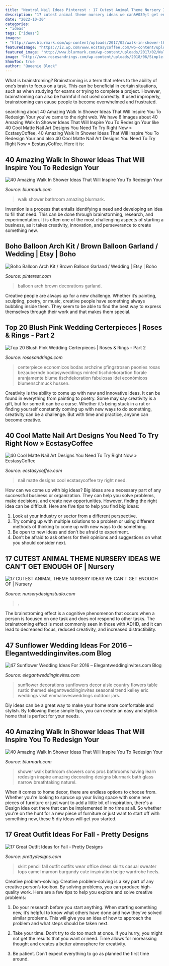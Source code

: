 ```yaml
---
title: "Neutral Nail Ideas Pinterest : 17 Cutest Animal Theme Nursery Ideas We Can&#039;t Get Enough Of"
description: "17 cutest animal theme nursery ideas we can&#039;t get enough of"
date: "2022-10-30"
categories:
- "ideas"
tags: ["ideas"]
images:
- "http://www.blurmark.com/wp-content/uploads/2017/02/walk-in-shower-this-spacious-in-your-home.jpg"
featuredImage: "https://i2.wp.com/www.ecstasycoffee.com/wp-content/uploads/2016/09/Matte-Nail-Art-Ideas-@EcstasyCoffee-14.jpg?resize=564%2C564"
featured_image: "http://www.blurmark.com/wp-content/uploads/2017/02/Walk-in-Shower-Design-14.jpg"
image: "http://www.rosesandrings.com/wp-content/uploads/2018/06/Simple-short-pinky-peach-roses-in-a-glass-container-filled-with-water-wedding-centerpiece.jpg"
ShowToc: true
author: "Queenie Block"
---
```



What is brainstroming?
Brainstroming is a term that refers to the ability of one’s brain to focus on a task. This can be beneficial in certain situations, such as when studying for exams or trying to complete a project. However, brainstroming can also be harmful if not used correctly. If used improperly, brainstroming can cause people to become overwhelmed and frustrated.

	

		
searching about 40 Amazing Walk In Shower Ideas That Will Inspire You To Redesign Your you've came to the right web. We have 8 Images about 40 Amazing Walk In Shower Ideas That Will Inspire You To Redesign Your like 40 Cool Matte Nail Art Designs You Need To Try Right Now » EcstasyCoffee, 40 Amazing Walk In Shower Ideas That Will Inspire You To Redesign Your and also 40 Cool Matte Nail Art Designs You Need To Try Right Now » EcstasyCoffee. Here it is:
		
    
## 40 Amazing Walk In Shower Ideas That Will Inspire You To Redesign Your

<img loading=lazy src="http://www.blurmark.com/wp-content/uploads/2017/02/Walk-in-Shower-Design-14.jpg" onerror="this.onerror=null;this.src='https://tse2.mm.bing.net/th?id=OIP.ZZMPPMr5gy_H5KjDH1e9-QHaKE&amp;pid=15.1';" alt="40 Amazing Walk In Shower Ideas That Will Inspire You To Redesign Your">

_Source: blurmark.com_

>walk shower bathroom amazing blurmark. 

	

Invention is a process that entails identifying a need and developing an idea to fill that need. This can be done through brainstorming, research, and experimentation. It is often one of the most challenging aspects of starting a business, as it takes creativity, innovation, and perseverance to create something new.

    
## Boho Balloon Arch Kit / Brown Balloon Garland / Wedding | Etsy | Boho

<img loading=lazy src="https://i.pinimg.com/736x/37/2d/bb/372dbb8c17e3cb0c3116d5a6bc785610.jpg" onerror="this.onerror=null;this.src='https://tse4.mm.bing.net/th?id=OIP.p43HO18UA9VJrfoCFI7ctwHaLH&amp;pid=15.1';" alt="Boho Balloon Arch Kit / Brown Balloon Garland / Wedding | Etsy | Boho">

_Source: pinterest.com_

>balloon arch brown decorations garland. 

	

Creative people are always up for a new challenge. Whether it’s painting, sculpting, poetry, or music, creative people have something always bubbling inside them. They seem to be able to find the best way to express themselves through their work and that makes them special.

    
## Top 20 Blush Pink Wedding Certerpieces | Roses &amp; Rings - Part 2

<img loading=lazy src="http://www.rosesandrings.com/wp-content/uploads/2018/06/Simple-short-pinky-peach-roses-in-a-glass-container-filled-with-water-wedding-centerpiece.jpg" onerror="this.onerror=null;this.src='https://tse4.mm.bing.net/th?id=OIP.KC-eNJIZAk_xLxi7CC5xcwHaLH&amp;pid=15.1';" alt="Top 20 Blush Pink Wedding Certerpieces | Roses &amp; Rings - Part 2">

_Source: rosesandrings.com_

>centerpiece economicos bodas archzine pfingstrosen peonies rosas bezaubernde bodasyweddings minted tischdekorartion florale aranjamente blume tischdekoration fabulosas idei económicos blumenschmuck hussen. 

	

Creativity is the ability to come up with new and innovative ideas. It can be found in everything from painting to poetry. Some may say creativity is a gift, but for some it can be a curse. Whether it’s being stuck in a rut or finding yourself constantly coming up with new ways to do something, creativity can be a challenge. But with time and practice, anyone can become creative.

    
## 40 Cool Matte Nail Art Designs You Need To Try Right Now » EcstasyCoffee

<img loading=lazy src="https://i2.wp.com/www.ecstasycoffee.com/wp-content/uploads/2016/09/Matte-Nail-Art-Ideas-@EcstasyCoffee-14.jpg?resize=564%2C564" onerror="this.onerror=null;this.src='https://tse2.mm.bing.net/th?id=OIP.MLXGtIEtXrQXnSjNwR8R3AHaHa&amp;pid=15.1';" alt="40 Cool Matte Nail Art Designs You Need To Try Right Now » EcstasyCoffee">

_Source: ecstasycoffee.com_

>nail matte designs cool ecstasycoffee try right need. 

	

How can we come up with big ideas?
Big ideas are a necessary part of any successful business or organization. They can help you solve problems, make decisions, and create new opportunities. However, finding the right idea can be difficult. Here are five tips to help you find big ideas:
1. Look at your industry or sector from a different perspective.
2. Try coming up with multiple solutions to a problem or using different methods of thinking to come up with new ways to do something.
3. Be open to new ideas and don’t be afraid to experiment.
4. Don’t be afraid to ask others for their opinions and suggestions on what you should consider next.

    
## 17 CUTEST ANIMAL THEME NURSERY IDEAS WE CAN&#039;T GET ENOUGH OF | Nursery

<img loading=lazy src="https://www.nurserydesignstudio.com/wp-content/uploads/2020/11/ANIMAL-THEME-NURSERY-11-500x750.png" onerror="this.onerror=null;this.src='https://tse3.mm.bing.net/th?id=OIP.P-qpRXHZSviqJ4ETTTo1RgHaLH&amp;pid=15.1';" alt="17 CUTEST ANIMAL THEME NURSERY IDEAS WE CAN&#039;T GET ENOUGH OF | Nursery">

_Source: nurserydesignstudio.com_

>. 

	

The brainstroming effect is a cognitive phenomenon that occurs when a person is focused on one task and does not respond to other tasks. The brainstroming effect is most commonly seen in those with ADHD, and it can lead to decreased focus, reduced creativity, and increased distractibility.

    
## 47 Sunflower Wedding Ideas For 2016 – Elegantweddinginvites.com Blog

<img loading=lazy src="https://www.elegantweddinginvites.com/wedding-blog/wp-content/uploads/2015/12/Seasonal-Wedding-Trend-Sunflower-wedding-decor-ideas.jpg" onerror="this.onerror=null;this.src='https://tse1.mm.bing.net/th?id=OIP.u9dFSrv6zTQ5ZWENtHwdWQHaK0&amp;pid=15.1';" alt="47 Sunflower Wedding Ideas For 2016 – Elegantweddinginvites.com Blog">

_Source: elegantweddinginvites.com_

>sunflower decorations sunflowers decor aisle country flowers table rustic themed elegantweddinginvites seasonal trend kelley eric weddings visit emmalovesweddings outdoor jars. 

	

Diy ideas can be a great way to make your home more comfortable and stylish. By following these simple tips, you can create an easy and stylish home that is perfect for your needs.

    
## 40 Amazing Walk In Shower Ideas That Will Inspire You To Redesign Your

<img loading=lazy src="http://www.blurmark.com/wp-content/uploads/2017/02/walk-in-shower-this-spacious-in-your-home.jpg" onerror="this.onerror=null;this.src='https://tse1.mm.bing.net/th?id=OIP.ihD8JQiiHrcUOC9B1wLWEQHaJ3&amp;pid=15.1';" alt="40 Amazing Walk In Shower Ideas That Will Inspire You To Redesign Your">

_Source: blurmark.com_

>shower walk bathroom showers cons pros bathrooms having learn redesign inspire amazing decorating designs blurmark bath glass narrow breathtaking naturel. 

	

When it comes to home decor, there are endless options to choose from. Whether you're looking to spruce up your living space with some new pieces of furniture or just want to add a little bit of inspiration, there's a Design idea out there that can be implemented in no time at all. So whether you're on the hunt for a new piece of furniture or just want to start off with something new, these 5 diy ideas will get you started.

    
## 17 Great Outfit Ideas For Fall - Pretty Designs

<img loading=lazy src="http://www.prettydesigns.com/wp-content/uploads/2015/09/Pencil-Skirt.jpg" onerror="this.onerror=null;this.src='https://tse3.mm.bing.net/th?id=OIP.paeq-mxH-YZzy1-7Gul5NgHaMy&amp;pid=15.1';" alt="17 Great Outfit Ideas for Fall - Pretty Designs">

_Source: prettydesigns.com_

>skirt pencil fall outfit outfits wear office dress skirts casual sweater tops camel maroon burgundy cute inspiration beige wardrobe heels. 

	

Creative problem-solving:
Creative problem-solving is a key part of any creative person’s toolbox. By solving problems, you can produce high-quality work. Here are a few tips to help you explore and solve creative problems:
1) Do your research before you start anything. When starting something new, it’s helpful to know what others have done and how they’ve solved similar problems. This will give you an idea of how to approach the problem and what steps should be taken next.

2) Take your time. Don’t try to do too much at once. If you hurry, you might not get the results that you want or need. Time allows for moreassing thought and creates a better atmosphere for creativity.

3) Be patient. Don’t expect everything to go as planned the first time around.

